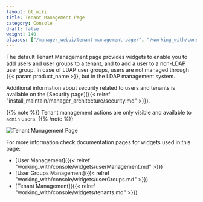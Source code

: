 ```yaml
---
layout: bt_wiki
title: Tenant Management Page
category: Console
draft: false
weight: 140
aliases: ["/manager_webui/tenant-management-page/", "/working_with/console/tenant-management-page/"]
---
```


The default Tenant Management page provides widgets to enable you to add users and user groups to a tenant, and to add a user to a non-LDAP user group. In case of LDAP user groups, users are not managed through {{< param product_name >}}, but in the LDAP management system.

Additional information about security related to users and tenants is available on the [Security page]({{< relref "install_maintain/manager_architecture/security.md" >}}).

{{% note %}}
Tenant management actions are only visible and available to `admin` users.
{{% /note %}}

![Tenant Management Page]( /images/ui/pages/tenant-mgmt-page.png )


For more information check documentation pages for widgets used in this page:

* [User Management]({{< relref "working_with/console/widgets/userManagement.md" >}})
* [User Groups Management]({{< relref "working_with/console/widgets/userGroups.md" >}})
* [Tenant Management]({{< relref "working_with/console/widgets/tenants.md" >}})
